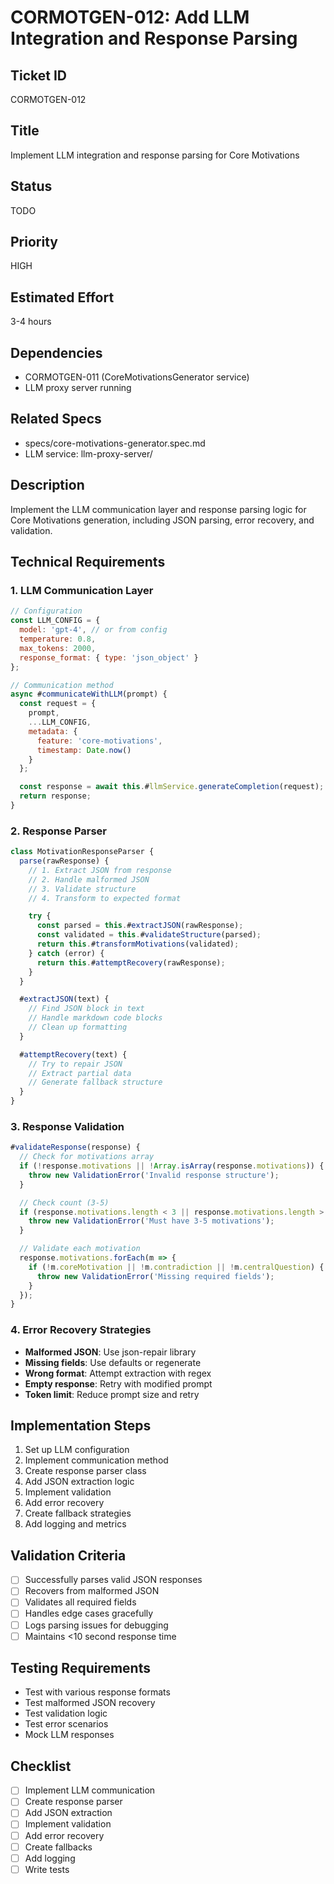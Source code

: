 # CORMOTGEN-012: Add LLM Integration and Response Parsing

## Ticket ID

CORMOTGEN-012

## Title

Implement LLM integration and response parsing for Core Motivations

## Status

TODO

## Priority

HIGH

## Estimated Effort

3-4 hours

## Dependencies

- CORMOTGEN-011 (CoreMotivationsGenerator service)
- LLM proxy server running

## Related Specs

- specs/core-motivations-generator.spec.md
- LLM service: llm-proxy-server/

## Description

Implement the LLM communication layer and response parsing logic for Core Motivations generation, including JSON parsing, error recovery, and validation.

## Technical Requirements

### 1. LLM Communication Layer

```javascript
// Configuration
const LLM_CONFIG = {
  model: 'gpt-4', // or from config
  temperature: 0.8,
  max_tokens: 2000,
  response_format: { type: 'json_object' }
};

// Communication method
async #communicateWithLLM(prompt) {
  const request = {
    prompt,
    ...LLM_CONFIG,
    metadata: {
      feature: 'core-motivations',
      timestamp: Date.now()
    }
  };

  const response = await this.#llmService.generateCompletion(request);
  return response;
}
```

### 2. Response Parser

```javascript
class MotivationResponseParser {
  parse(rawResponse) {
    // 1. Extract JSON from response
    // 2. Handle malformed JSON
    // 3. Validate structure
    // 4. Transform to expected format

    try {
      const parsed = this.#extractJSON(rawResponse);
      const validated = this.#validateStructure(parsed);
      return this.#transformMotivations(validated);
    } catch (error) {
      return this.#attemptRecovery(rawResponse);
    }
  }

  #extractJSON(text) {
    // Find JSON block in text
    // Handle markdown code blocks
    // Clean up formatting
  }

  #attemptRecovery(text) {
    // Try to repair JSON
    // Extract partial data
    // Generate fallback structure
  }
}
```

### 3. Response Validation

```javascript
#validateResponse(response) {
  // Check for motivations array
  if (!response.motivations || !Array.isArray(response.motivations)) {
    throw new ValidationError('Invalid response structure');
  }

  // Check count (3-5)
  if (response.motivations.length < 3 || response.motivations.length > 5) {
    throw new ValidationError('Must have 3-5 motivations');
  }

  // Validate each motivation
  response.motivations.forEach(m => {
    if (!m.coreMotivation || !m.contradiction || !m.centralQuestion) {
      throw new ValidationError('Missing required fields');
    }
  });
}
```

### 4. Error Recovery Strategies

- **Malformed JSON**: Use json-repair library
- **Missing fields**: Use defaults or regenerate
- **Wrong format**: Attempt extraction with regex
- **Empty response**: Retry with modified prompt
- **Token limit**: Reduce prompt size and retry

## Implementation Steps

1. Set up LLM configuration
2. Implement communication method
3. Create response parser class
4. Add JSON extraction logic
5. Implement validation
6. Add error recovery
7. Create fallback strategies
8. Add logging and metrics

## Validation Criteria

- [ ] Successfully parses valid JSON responses
- [ ] Recovers from malformed JSON
- [ ] Validates all required fields
- [ ] Handles edge cases gracefully
- [ ] Logs parsing issues for debugging
- [ ] Maintains <10 second response time

## Testing Requirements

- Test with various response formats
- Test malformed JSON recovery
- Test validation logic
- Test error scenarios
- Mock LLM responses

## Checklist

- [ ] Implement LLM communication
- [ ] Create response parser
- [ ] Add JSON extraction
- [ ] Implement validation
- [ ] Add error recovery
- [ ] Create fallbacks
- [ ] Add logging
- [ ] Write tests
